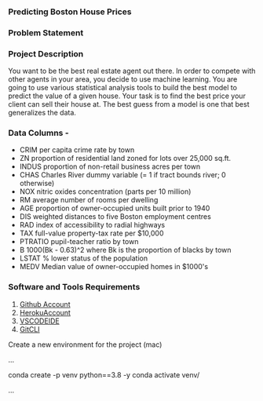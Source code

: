 ### Predicting Boston House Prices

### Problem Statement
### Project Description 
You want to be the best real estate agent out there. In order to compete with other agents in your area, you decide to use machine learning. You are going to use various statistical analysis tools to build the best model to predict the value of a given house. Your task is to find the best price your client can sell their house at. The best guess from a model is one that best generalizes the data.

### Data Columns -

- CRIM     per capita crime rate by town
- ZN       proportion of residential land zoned for lots over 25,000 sq.ft.
- INDUS    proportion of non-retail business acres per town
- CHAS     Charles River dummy variable (= 1 if tract bounds river; 0 otherwise)
- NOX      nitric oxides concentration (parts per 10 million)
- RM       average number of rooms per dwelling
- AGE      proportion of owner-occupied units built prior to 1940
- DIS      weighted distances to five Boston employment centres
- RAD      index of accessibility to radial highways
- TAX      full-value property-tax rate per $10,000
- PTRATIO  pupil-teacher ratio by town
- B        1000(Bk - 0.63)^2 where Bk is the proportion of blacks by town
- LSTAT    % lower status of the population
- MEDV     Median value of owner-occupied homes in $1000's

  
### Software and Tools Requirements

1. [Github Account](https://github.com) 
2. [HerokuAccount](https://heroku.com)
3. [VSCODEIDE](https://code.visualstudio.com/)
4. [GitCLI](https://git-scm.com/book/en/v2/Getting-Started-Installing-Git)

Create a new environment for the project (mac)

...

conda create -p venv python==3.8 -y
conda activate venv/

...

